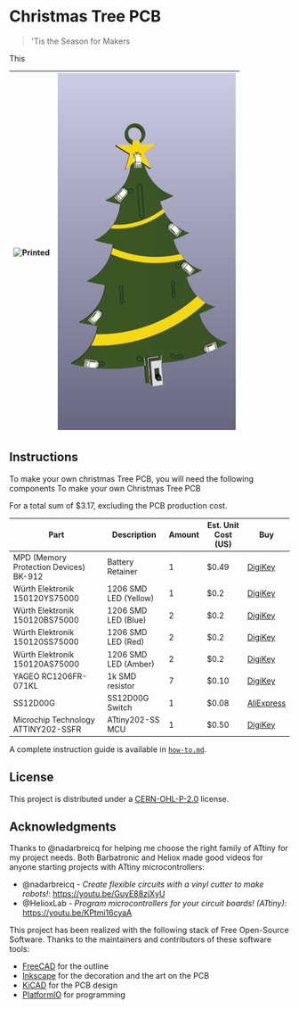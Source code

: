 # Christmas Tree PCB

> 'Tis the Season for Makers

<!-- TODO: This text -->

This

| ![Printed](docs/printed.gif) | ![Rendering](docs/rendering.png) |
| ---------------------------- | -------------------------------- |

## Instructions

<!-- TODO: This text -->

To make your own christmas Tree PCB, you will need the following components
To make your own Christmas Tree PCB

For a total sum of $3.17, excluding the PCB production cost.

| Part                                   | Description           | Amount | Est. Unit Cost (US) | Buy                                                                                                |
| -------------------------------------- | --------------------- | ------ | ------------------- | -------------------------------------------------------------------------------------------------- |
| MPD (Memory Protection Devices) BK-912 | Battery Retainer      | 1      | $0.49               | [DigiKey](https://www.digikey.com/en/products/detail/mpd-memory-protection-devices/BK-912/2647825) |
| Würth Elektronik 150120YS75000         | 1206 SMD LED (Yellow) | 1      | $0.2                | [DigiKey](https://www.digikey.com/en/products/detail/w%C3%BCrth-elektronik/150120YS75000/4489948)  |
| Würth Elektronik 150120BS75000         | 1206 SMD LED (Blue)   | 2      | $0.2                | [DigiKey](https://www.digikey.com/en/products/detail/w%C3%BCrth-elektronik/150120BS75000/4489933)  |
| Würth Elektronik 150120SS75000         | 1206 SMD LED (Red)    | 2      | $0.2                | [DigiKey](https://www.digikey.com/en/products/detail/w%C3%BCrth-elektronik/150120SS75000/4489942)  |
| Würth Elektronik 150120AS75000         | 1206 SMD LED (Amber)  | 2      | $0.2                | [DigiKey](https://www.digikey.com/en/products/detail/w%C3%BCrth-elektronik/150120AS75000/4489930)  |
| YAGEO RC1206FR-071KL                   | 1k SMD resistor       | 7      | $0.10               | [DigiKey](https://www.digikey.com/en/products/detail/yageo/RC1206FR-071KL/728387)                  |
| SS12D00G                               | SS12D00G Switch       | 1      | $0.08               | [AliExpress](https://www.aliexpress.com/item/4001207529493.html)                                   |
| Microchip Technology ATTINY202-SSFR    | ATtiny202-SS MCU      | 1      | $0.50               | [DigiKey](https://www.digikey.com/en/products/detail/microchip-technology/ATTINY202-SSFR/9554943)  |


A complete instruction guide is available in [`how-to.md`](how-to.md).

## License

This project is distributed under a [CERN-OHL-P-2.0](LICENSE) license.

## Acknowledgments

Thanks to @nadarbreicq for helping me choose the right family of ATtiny for my project needs.
Both Barbatronic and Heliox made good videos for anyone starting projects with ATtiny microcontrollers:

* @nadarbreicq - _Create flexible circuits with a vinyl cutter to make robots!_: https://youtu.be/GuyE88zjXyU
* @HelioxLab - _Program microcontrollers for your circuit boards! (ATtiny)_: https://youtu.be/KPtmi16cyaA

This project has been realized with the following stack of Free Open-Source Software. Thanks to the maintainers and contributors of these software tools:

* [FreeCAD](https://www.freecad.org) for the outline
* [Inkscape](https://inkscape.org) for the decoration and the art on the PCB
* [KiCAD](https://www.kicad.org) for the PCB design
* [PlatformIO](https://platformio.org) for programming

